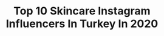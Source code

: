 ---
title: Top 10 Skincare Instagram Influencers In Turkey In 2020
description: >-
  Find top skincare Instagram influencers in Turkey in 2020. Most popular hashtags: #skincare #makeup #beauty #bak.
platform: Instagram
profiles:
  - username: "sha1kiba"
    fullname: >-
      🧿Shakiba | شَکیبا
    location: "Turkey"
    followers: 132317
    engagement: 1072
    commentsToLikes: 0.137320
    avatar: "https://scontent-ams4-1.cdninstagram.com/v/t51.2885-19/s320x320/83695654_1294527734067460_621157613664468992_n.jpg?_nc_ht=scontent-ams4-1.cdninstagram.com&_nc_ohc=dUXm8SJro_QAX87Buz7&oh=a8177fb8d47d784c983f14b306536715&oe=5EB86EBB"
    verified: false
    hashtags: "#blueeyeshadoe, #eyelinertutorial, #pinkymakeup, #hudabeautychallenge"
  - username: "sevdeyes"
    fullname: >-
      Sevda | skinfluencer
    location: "Turkey"
    followers: 14321
    engagement: 788
    commentsToLikes: 0.131127
    avatar: "https://scontent-lhr8-1.cdninstagram.com/v/t51.2885-19/s320x320/38776814_233519344019480_3281099137172373504_n.jpg?_nc_ht=scontent-lhr8-1.cdninstagram.com&_nc_ohc=ZNf3AQXTqYcAX_wtXlq&oh=54b4eb427fa354f99ae8602107cabfbd&oe=5EBBE30B"
    verified: false
    hashtags: "#plants, #hijabfashion, #lifestyle, #evdekal"
  - username: "makeartrend"
    fullname: >-
      RABİA
    location: "Turkey"
    followers: 3582
    engagement: 2010
    commentsToLikes: 0.131179
    avatar: "https://scontent-ssn1-1.cdninstagram.com/v/t51.2885-19/s320x320/71170970_2362276090677550_2874740633346506752_n.jpg?_nc_ht=scontent-ssn1-1.cdninstagram.com&_nc_ohc=ibK3HNaKza8AX9Pxt8q&oh=dcc99c35d2696e4fd4944d8c5ef1611b&oe=5EB6B731"
    verified: false
    hashtags: "#farmasi, #makeuptutorial, #gullohusa27, #like4likes"
  - username: "guzelliginesintisi"
    fullname: >-
      Gözde's Blog 💎
    location: "Turkey"
    followers: 21460
    engagement: 321
    commentsToLikes: 0.015279
    avatar: "https://instagram.fewr1-6.fna.fbcdn.net/v/t51.2885-19/s320x320/89280677_2547274858868619_8036038317969506304_n.jpg?_nc_ht=instagram.fewr1-6.fna.fbcdn.net&_nc_ohc=kOZbK21PsvgAX8YclJW&oh=c2128278512a28d9374ac577de89d016&oe=5EA6522F"
    verified: false
    hashtags: "#makeup, #dupemakeup, #likeforlikes, #benimrujumhepavon"
  - username: "byburcinkaya"
    fullname: >-
      Burçin Kaya | influencer
    location: "Turkey"
    followers: 283781
    engagement: 167
    commentsToLikes: 0.192182
    avatar: "https://scontent-lhr8-1.cdninstagram.com/v/t51.2885-19/s320x320/79385107_465516930775734_8501631189675671552_n.jpg?_nc_ht=scontent-lhr8-1.cdninstagram.com&_nc_ohc=L2LYOVw8exIAX9N8LaZ&oh=bb4143453ad7af79bd90566b6bdf34ca&oe=5EBBFC05"
    verified: false
    hashtags: "#sundayfunday, #moda, #spa, #doityourself"
  - username: "hulyaakcaofficial"
    fullname: >-
      Hülya Akça
    location: "Turkey"
    followers: 34541
    engagement: 166
    commentsToLikes: 0.054599
    avatar: "https://scontent-lhr8-1.cdninstagram.com/v/t51.2885-19/s320x320/91965061_832420133908363_8032090435570630656_n.jpg?_nc_ht=scontent-lhr8-1.cdninstagram.com&_nc_ohc=qryUO2GzeNcAX8tlZUe&oh=9a701dd087a4d0be92cae3bd5498ea31&oe=5EB9CD7F"
    verified: false
    hashtags: "#micellarwater, #yvesrocherturkiye, #mayacikolata, #yougogirl"
  - username: "niranhurel"
    fullname: >-
      Niran Hürel Herder
    location: "Turkey"
    followers: 13430
    engagement: 820
    commentsToLikes: 0.072419
    avatar: "https://scontent-lhr8-1.cdninstagram.com/v/t51.2885-19/s320x320/80339480_470208740601026_1083114404712546304_n.jpg?_nc_ht=scontent-lhr8-1.cdninstagram.com&_nc_ohc=69QuDJcIi7wAX_7Fmyj&oh=07f76e37379040ce49bf2637bbaea10b&oe=5EBB3FFD"
    verified: false
    hashtags: "#makeupartist, #outdoors, #fun, #havefun"
  - username: "_sassafrass"
    fullname: >-
      𝐉𝐄𝐒𝐒𝐈𝐂𝐀 𝐋𝐄𝐄 ♡
    location: "Turkey"
    followers: 144932
    engagement: 268
    commentsToLikes: 0.021871
    avatar: "https://scontent-ams4-1.cdninstagram.com/v/t51.2885-19/s320x320/84855959_523406141714314_2883798513215340544_n.jpg?_nc_ht=scontent-ams4-1.cdninstagram.com&_nc_ohc=8YK3lfi0P0YAX-ZYvfM&oh=acef81c66c47610adf403d5fc5646bc3&oe=5EB8C995"
    verified: false
    hashtags: "#eotd, #handtiedextensions, #benefitcosmetics, #buxomcosmetics"
  - username: "enfaldiner"
    fullname: >-
      Enfal Diner
    location: "Turkey"
    followers: 107209
    engagement: 505
    commentsToLikes: 0.009357
    avatar: "https://scontent-ams4-1.cdninstagram.com/v/t51.2885-19/s320x320/81658951_197056988110884_8403729540467130368_n.jpg?_nc_ht=scontent-ams4-1.cdninstagram.com&_nc_ohc=IABMfaZN6vAAX_WE0xt&oh=4ac2e7841d993777b286b70986f39c45&oe=5EBAC837"
    verified: false
    hashtags: "#lunamini2, #ciltbakimi, #skincare, #evdekal"
  - username: "clbblog"
    fullname: >-
      Gülce Erek
    location: "Turkey"
    followers: 41671
    engagement: 327
    commentsToLikes: 0.018550
    avatar: "https://scontent-amt2-1.cdninstagram.com/v/t51.2885-19/s320x320/56215368_640371496426442_7749928873977970688_n.jpg?_nc_ht=scontent-amt2-1.cdninstagram.com&_nc_ohc=v8AwMOmOedcAX-_YwFw&oh=9326f3dc4a423ebb7af084e37b78caa0&oe=5EBA1DEC"
    verified: false
    hashtags: "#cosmetics, #turkishblogger, #gen, #makeuplooks"
---